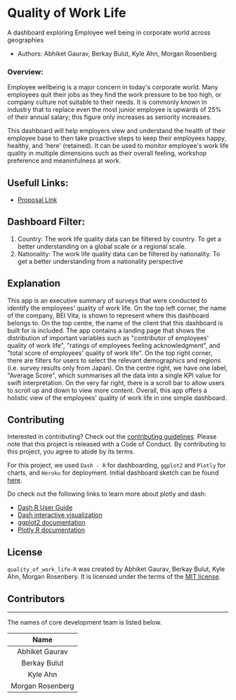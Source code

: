 # Quality of Work Life
A dashboard exploring Employee well being in corporate world across geographies

-   Authors: Abhiket Gaurav, Berkay Bulut, Kyle Ahn, Morgan Rosenberg

### Overview:
Employee wellbeing is a major concern in today's corporate world. Many employees quit their jobs as they find the work pressure to be too high, or company culture not suitable to their needs. It is commonly known in industry that to replace even the most junior employee is upwards of 25% of their annual salary; this figure only increases as seniority increases.

This dashboard will help employers view and understand the health of their employee base to then take proactive steps to keep their employees happy, healthy, and 'here' (retained). It can be used to monitor employee's work life quality in multiple dimensions such as their overall feeling, workshop preference and meaninfulness at work.

## Usefull Links:

- [Proposal Link](https://github.com/UBC-MDS/quality_of_work_life-R/blob/main/proposal.md)


## Dashboard Filter:

1. Country: The work life quality data can be filtered by country. To get a better understanding on a global scale or a regional scale.
2. Nationality: The work life quality data can be filtered by nationality. To get a better understanding from a nationality perspective


## Explanation
This app is an executive summary of surveys that were conducted to identify the employees' quality of work life. On the top left corner, the name of the company, BEI Vita, is shown to represent where this dashboard belongs to. On the top centre, the name of the client that this dashboard is built for is included. The app contains a landing page that shows the distribution of important variables such as "contributor of employees' quality of work life", "ratings of employees feeling acknowledgment", and "total score of employees' quality of work life". On the top right corner, there are filters for users to select the relevant demographics and regions (i.e. survey results only from Japan). On the centre right, we have one label, "Average Score", which summarises all the data into a single KPI value for swift interpretation. On the very far right, there is a scroll bar to allow users to scroll up and down to view more content. Overall, this app offers a holistic view of the employees' quality of work life in one simple dashboard.

## Contributing

Interested in contributing? Check out the [contributing guidelines](https://github.com/UBC-MDS/quality_of_work_life-R/blob/main/CONTRIBUTING.md). Please note that this project is released with a Code of Conduct. By contributing to this project, you agree to abide by its terms.

For this project, we used `Dash - R` for dashboarding, `ggplot2` and `Plotly` for charts, and `Heroku` for deployment. Initial dashboard sketch can be found [here](https://github.com/UBC-MDS/quality_of_work_life-R/blob/main/doc/labelled_dashboard_sketch.png).

Do check out the following links to learn more about plotly and dash:

* [Dash R User Guide](https://dash.plotly.com/r)
* [Dash interactive visualization](https://dash.plotly.com/r/interactive-graphing)
* [ggplot2 documentation](https://ggplot2.tidyverse.org/)
* [Plotly R documentation](https://plotly.com/r/)

## License

`quality_of_work_life-R` was created by Abhiket Gaurav, Berkay Bulut, Kyle Ahn, Morgan Rosenbery. It is licensed under the terms of the [MIT license](https://github.com/UBC-MDS/quality_of_work_life-R/blob/main/LICENSE).

## Contributors
---
The names of core development team is listed below.

|           Name          |
|:-----------------------:|
|      Abhiket Gaurav     |
|      Berkay Bulut       |    
|        Kyle Ahn         |
|    Morgan Rosenberg     |

